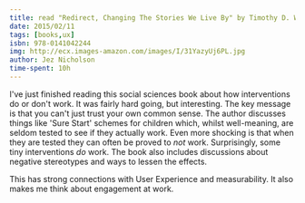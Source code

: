 ```yaml
---
title: read "Redirect, Changing The Stories We Live By" by Timothy D. Wilson
date: 2015/02/11
tags: [books,ux]
isbn: 978-0141042244
img: http://ecx.images-amazon.com/images/I/31YazyUj6PL.jpg
author: Jez Nicholson
time-spent: 10h
---
```

​​​​I've just finished reading this social sciences book about how interventions do or don't work. It was fairly hard going, but interesting. The key message is that you can't just trust your own common sense. The author discusses things like 'Sure Start' schemes for children​​ which, whilst well-meaning, are seldom tested to see if they actually work. Even more shocking is that when they are tested they can often be proved to *not* work. Surprisingly, some tiny interventions *do* work. The book also includes discussions about negative stereotypes and ways to lessen the effects.

This has strong connections with User Experience and measurability. It also makes me think about engagement at work.
